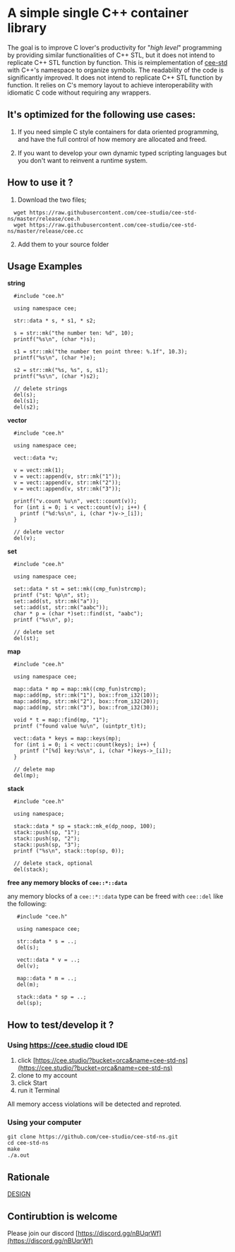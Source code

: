 # A simple single C++ container library

The goal is to improve C lover's productivity for "*high level*" programming 
by providing similar functionalities of C++ STL, but it does not intend to 
replicate C++ STL function by function.  This is reimplementation of [cee-std](https://github.com/cee-studio/cee-std) 
with C++'s namespace to organize symbols. The readability of the code is 
significantly improved. It does not intend to replicate C++ STL function by 
function.  It relies on C's memory layout to achieve interoperability with 
idiomatic C code without requiring any wrappers.



## It's optimized for the following use cases:
1. If you need simple C style containers for data oriented programming, 
   and have the full control of how memory are allocated and freed.
                                                                                
2. If you want to develop your own dynamic typed scripting languages but 
   you don't want to reinvent a runtime system. 

## How to use it ?

1. Download the two files;
```
  wget https://raw.githubusercontent.com/cee-studio/cee-std-ns/master/release/cee.h
  wget https://raw.githubusercontent.com/cee-studio/cee-std-ns/master/release/cee.cc
```
2. Add them to your source folder


## Usage Examples

**string**
```
  #include "cee.h"
 
  using namespace cee;

  str::data * s, * s1, * s2;
  
  s = str::mk("the number ten: %d", 10);
  printf("%s\n", (char *)s);
  
  s1 = str::mk("the number ten point three: %.1f", 10.3);
  printf("%s\n", (char *)e);
  
  s2 = str::mk("%s, %s", s, s1);
  printf("%s\n", (char *)s2);

  // delete strings
  del(s);
  del(s1);
  del(s2);
```

**vector**
```
  #include "cee.h"
 
  using namespace cee;

  vect::data *v;
  
  v = vect::mk(1);
  v = vect::append(v, str::mk("1"));
  v = vect::append(v, str::mk("2"));
  v = vect::append(v, str::mk("3"));
  
  printf("v.count %u\n", vect::count(v));
  for (int i = 0; i < vect::count(v); i++) {
    printf ("%d:%s\n", i, (char *)v->_[i]);
  }

  // delete vector
  del(v);
```

**set**
```
  #include "cee.h"

  using namespace cee;

  set::data * st = set::mk((cmp_fun)strcmp);
  printf ("st: %p\n", st);
  set::add(st, str::mk("a"));
  set::add(st, str::mk("aabc"));
  char * p = (char *)set::find(st, "aabc");
  printf ("%s\n", p);

  // delete set 
  del(st);
```

**map**
```
  #include "cee.h"

  using namespace cee;

  map::data * mp = map::mk((cmp_fun)strcmp);  
  map::add(mp, str::mk("1"), box::from_i32(10));
  map::add(mp, str::mk("2"), box::from_i32(20));
  map::add(mp, str::mk("3"), box::from_i32(30));
  
  void * t = map::find(mp, "1");
  printf ("found value %u\n", (uintptr_t)t);
  
  vect::data * keys = map::keys(mp);
  for (int i = 0; i < vect::count(keys); i++) {
    printf ("[%d] key:%s\n", i, (char *)keys->_[i]);
  }
 
  // delete map
  del(mp);
```

**stack**
```
  #include "cee.h"

  using namespace;

  stack::data * sp = stack::mk_e(dp_noop, 100);
  stack::push(sp, "1");
  stack::push(sp, "2");
  stack::push(sp, "3");
  printf ("%s\n", stack::top(sp, 0));

  // delete stack, optional
  del(stack);
```

**free any memory blocks of `cee::*::data`**

any memory blocks of a `cee::*::data` type can be freed with `cee::del` like the following:
```
   #include "cee.h"

   using namespace cee;

   str::data * s = ..;
   del(s);

   vect::data * v = ..;
   del(v);

   map::data * m = ..;
   del(m);

   stack::data * sp = ..;
   del(sp);
```

## How to test/develop it ?

### Using https://cee.studio cloud IDE
1. click [https://cee.studio/?bucket=orca&name=cee-std-ns](https://cee.studio/?bucket=orca&name=cee-std-ns)
2. clone to my account
3. click Start
4. run it Terminal

All memory access violations will be detected and reproted. 


### Using your computer

```
git clone https://github.com/cee-studio/cee-std-ns.git
cd cee-std-ns
make
./a.out
```

## Rationale

[DESIGN](./DESIGN.md)


## Contirubtion is welcome

Please join our discord [https://discord.gg/nBUqrWf](https://discord.gg/nBUqrWf)